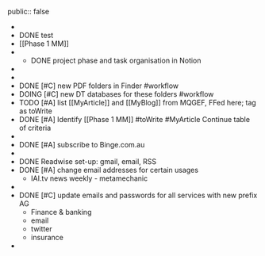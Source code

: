 public:: false

-
- DONE test
- [[Phase 1 MM]]
-
	- DONE project phase and task organisation in Notion
-
-
- DONE [#C] new PDF folders in Finder #workflow
- DOING [#C] new DT databases for these folders #workflow
- TODO [#A] list [[MyArticle]]  and [[MyBlog]] from MQGEF, FFed here; tag as toWrite
- DONE [#A] Identify [[Phase 1 MM]] #toWrite #MyArticle Continue table of criteria
-
- DONE [#A] subscribe to Binge.com.au
-
- DONE Readwise set-up: gmail, email, RSS
- DONE [#A] change email addresses for certain usages
	- IAI.tv news weekly - metamechanic
-
- DONE [#C] update emails and passwords for all services with new prefix AG
	- Finance & banking
	- email
	- twitter
	- insurance
-